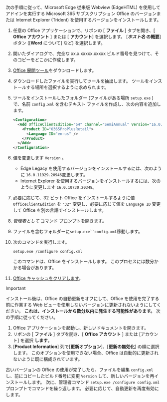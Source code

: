 次の手順に従って、Microsoft Edge 従来版 Webview (EdgeHTML) を使用してアドインを実行する Microsoft 365 サブスクリプション Office のバージョンまたは Internet Explorer (Trident) を使用するバージョンをインストールします。

1. 任意の Office アプリケーションで、リボンの [ **ファイル** ] タブを開き、[ **Office アカウント** ] または [ **アカウント**] を選択します。 [**_ホスト名_ の概要**] ボタン ([**Word** について] など) を選択します。
1. 開いたダイアログで、完全な xx.x.xxxxx.xxxxx ビルド番号を見つけて、そのコピーをどこかに作成します。
1. [Office 展開ツール](https://www.microsoft.com/download/details.aspx?id=49117)をダウンロードします。
1. ダウンロードしたファイルを実行してツールを抽出します。 ツールをインストールする場所を選択するように求められます。
1. ツールをインストールしたフォルダー (ファイルがある場所 `setup.exe` ) で、名前 `config.xml` を含むテキスト ファイルを作成し、次の内容を追加します。

    ```xml
    <Configuration>
      <Add OfficeClientEdition="64" Channel="SemiAnnual" Version="16.0.xxxxx.xxxxx">
        <Product ID="O365ProPlusRetail">
          <Language ID="en-us" />
        </Product>
      </Add>
    </Configuration>
    ```

1. 値を変更します `Version` 。

    - Edge Legacy を使用するバージョンをインストールするには、次のように `16.0.11929.20946`変更します。
    - Internet Explorer を使用するバージョンをインストールするには、次のように変更します `16.0.10730.20348`。

1. 必要に応じて、32 ビット Office をインストールするように値 `OfficeClientEdition` を `"32"` 変更し、必要に応じて値を `Language ID` 変更して Office を別の言語でインストールします。
1. *管理者として* コマンド プロンプトを開きます。
1. ファイルを含むフォルダーに`setup.exe``config.xml`移動します。
1. 次のコマンドを実行します。

    ```command&nbsp;line
    setup.exe /configure config.xml
    ```

    このコマンドは、Office をインストールします。 このプロセスには数分かかる場合があります。

1. [Office キャッシュをクリアします](../testing/clear-cache.md)。

> [!IMPORTANT]
> インストール後は、Office の自動更新をオフにして、Office を使用を完了する前に作業する Web ビューを使用しないバージョンに更新されないようにしてください。 **これは、インストールから数分以内に発生する可能性があります。** 次の手順に従ってください。
>
> 1. Office アプリケーションを起動し、新しいドキュメントを開きます。
> 1. リボンの [ **ファイル** ] タブを開き、[ **Office アカウント** ] または [アカウント] を選択 **します**。
> 1. [**Product Information**] 列で[**更新オプション**]、[**更新の無効化**] の順に選択します。 このオプションを使用できない場合、Office は自動的に更新されないように既に構成されています。

古いバージョンの Office の使用が完了したら、ファイルを編集 `config.xml` し、前にコピーしたビルド番号に変更 `Version` して、新しいバージョンを再インストールします。 次に、管理者コマンド `setup.exe /configure config.xml` プロンプトでコマンドを繰り返します。 必要に応じて、自動更新を再度有効にします。
